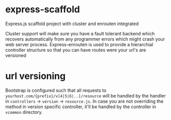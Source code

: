 # express-scaffold
Express.js scaffold project with cluster and enrouten integrated

Cluster support will make sure you have a fault tolerant backend which recovers automatically from any programmer errors which might crash your web server process.
Express-enrouten is used to provide a hierarchial controller structure so that you can have routes were your url's are versioned

# url versioning
Bootstrap is configured such that all requests to `yourhost.com/{prefix}/v[4|5|6|..]/resource` will be handled by the handler in `controllers` -> `version` -> `resource.js`. In case you are not overriding the method in version specific controller, it'll be handled by the controller in `vcommon` directory.
